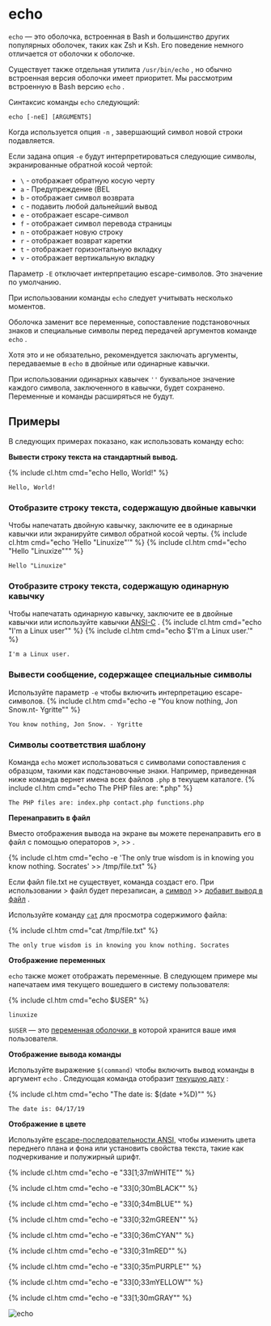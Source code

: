 # echo

`echo` &#8212; это оболочка, встроенная в Bash и большинство других популярных оболочек, таких как Zsh и Ksh. Его поведение немного отличается от оболочки к оболочке.

Существует также отдельная утилита `/usr/bin/echo` , но обычно встроенная версия оболочки имеет приоритет. Мы рассмотрим встроенную в Bash версию `echo` .

Синтаксис команды `echo` следующий:

```echo [-neE] [ARGUMENTS]```

Когда используется опция `-n` , завершающий символ новой строки подавляется.

 Если задана опция `-e` будут интерпретироваться следующие символы, экранированные обратной косой чертой:

- `\` - отображает обратную косую черту
- `a` - Предупреждение (BEL
- `b` - отображает символ возврата
- `c` - подавить любой дальнейший вывод
- `e` - отображает escape-символ
- `f` - отображает символ перевода страницы
- `n` - отображает новую строку
- `r` - отображает возврат каретки
- `t` - отображает горизонтальную вкладку
- `v` - отображает вертикальную вкладку


Параметр `-E` отключает интерпретацию escape-символов. Это значение по умолчанию.

При использовании команды `echo` следует учитывать несколько моментов.

Оболочка заменит все переменные, сопоставление подстановочных знаков и специальные символы перед передачей аргументов команде `echo` .

Хотя это и не обязательно, рекомендуется заключать аргументы, передаваемые в `echo` в двойные или одинарные кавычки.

При использовании одинарных кавычек `''` буквальное значение каждого символа, заключенного в кавычки, будет сохранено. Переменные и команды расширяться не будут.

## Примеры

В следующих примерах показано, как использовать команду echo:

**Вывести строку текста на стандартный вывод.**

{% include cl.htm cmd="echo Hello, World!" %}

```Hello, World!```


### Отобразите строку текста, содержащую двойные кавычки

 Чтобы напечатать двойную кавычку, заключите ее в одинарные кавычки или экранируйте символ обратной косой черты.
{% include cl.htm cmd="echo &#39;Hello &quot;Linuxize&quot;&#39;" %}
{% include cl.htm cmd="echo &quot;Hello &quot;Linuxize&quot;&quot;" %}

```Hello "Linuxize"```


### Отобразите строку текста, содержащую одинарную кавычку

Чтобы напечатать одинарную кавычку, заключите ее в двойные кавычки или используйте кавычки <a target="_blank" rel="nofollow" href="https://routerus.com/goto/https://www.gnu.org/software/bash/manual/html_node/ANSI_002dC-Quoting.html"  rel="noopener" target="_blank">ANSI-C</a> .
{% include cl.htm cmd="echo \"I'm a Linux user\"" %}
{% include cl.htm cmd="echo $'I'm a Linux user.'" %}

```I'm a Linux user.```


### Вывести сообщение, содержащее специальные символы

 Используйте параметр `-e` чтобы включить интерпретацию escape-символов.
{% include cl.htm cmd="echo -e &quot;You know nothing, Jon Snow.nt- Ygritte&quot;" %}

```You know nothing, Jon Snow. - Ygritte```


### Символы соответствия шаблону

Команда `echo` может использоваться с символами сопоставления с образцом, такими как подстановочные знаки. Например, приведенная ниже команда вернет имена всех файлов `.php` в текущем каталоге.
{% include cl.htm cmd="echo The PHP files are: \*.php" %}

```The PHP files are: index.php contact.php functions.php```


**Перенаправить в файл**

Вместо отображения вывода на экране вы можете перенаправить его в файл с помощью операторов &gt;, &gt;&gt; .

{% include cl.htm cmd="echo -e &#39;The only true wisdom is in knowing you know nothing. Socrates&#39; &gt;&gt; /tmp/file.txt" %}

Если файл file.txt не существует, команда создаст его. При использовании &gt; файл будет перезаписан, а <a href="/bash-append-to-file/">символ</a> &gt;&gt; <a href="/bash-append-to-file/">добавит вывод в файл</a> .

Используйте команду <a href="/linux-cat-command/">`cat`</a> для просмотра содержимого файла:

{% include cl.htm cmd="cat /tmp/file.txt" %}

```The only true wisdom is in knowing you know nothing. Socrates```

**Отображение переменных**

`echo` также может отображать переменные. В следующем примере мы напечатаем имя текущего вошедшего в систему пользователя:

{% include cl.htm cmd="echo $USER" %}

```linuxize```


`$USER` &#8212; это <a href="/how-to-set-and-list-environment-variables-in-linux/">переменная оболочки, в</a> которой хранится ваше имя пользователя.


**Отображение вывода команды**

Используйте выражение `$(command)` чтобы включить вывод команды в аргумент `echo` . Следующая команда отобразит <a href="/linux-date-command/">текущую дату</a> :

{% include cl.htm cmd="echo &quot;The date is: $(date +%D)&quot;" %}

```The date is: 04/17/19```

**Отображение в цвете**

Используйте <a target="_blank" rel="nofollow" href="https://routerus.com/goto/https://en.wikipedia.org/wiki/ANSI_escape_code#Colors"  rel="noopener" target="_blank">escape-последовательности ANSI,</a> чтобы изменить цвета переднего плана и фона или установить свойства текста, такие как подчеркивание и полужирный шрифт.

{% include cl.htm cmd="echo -e &quot;33[1;37mWHITE&quot;" %}

{% include cl.htm cmd="echo -e &quot;33[0;30mBLACK&quot;" %}

{% include cl.htm cmd="echo -e &quot;33[0;34mBLUE&quot;" %}

{% include cl.htm cmd="echo -e &quot;33[0;32mGREEN&quot;" %}

{% include cl.htm cmd="echo -e &quot;33[0;36mCYAN&quot;" %}

{% include cl.htm cmd="echo -e &quot;33[0;31mRED&quot;" %}

{% include cl.htm cmd="echo -e &quot;33[0;35mPURPLE&quot;" %}

{% include cl.htm cmd="echo -e &quot;33[0;33mYELLOW&quot;" %}

{% include cl.htm cmd="echo -e &quot;33[1;30mGRAY&quot;" %}

![echo](echo.jpg)

